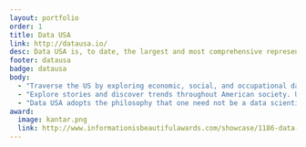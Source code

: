 ```yaml
---
layout: portfolio
order: 1
title: Data USA
link: http://datausa.io/
desc: Data USA is, to date, the largest and most comprehensive representation of U.S. data online. The website combines 7 publicly available government datasets to create clean, easy to navigate visualizations on everything from job markets to higher education and healthcare. For anyone from business executives to students, Data USA can be used as a platform to enhance understanding and inform decision making within the U.S.
footer: datausa
badge: datausa
body:
  - "Traverse the US by exploring economic, social, and occupational data through interactive customizable maps and visualizations."
  - "Explore stories and discover trends throughout American society. Utilizing seven comprehensive public data sets, Data USA puts the controls directly in the hands of the user for almost limitless possible applications."
  - "Data USA adopts the philosophy that one need not be a data scientist or a programmer to access valuable and versatile public information. It provides access for those unfamiliar with data manipulation, while maintaining breadth and depth for the seasoned professional."
award:
  image: kantar.png
  link: http://www.informationisbeautifulawards.com/showcase/1186-data-usa
---
```

